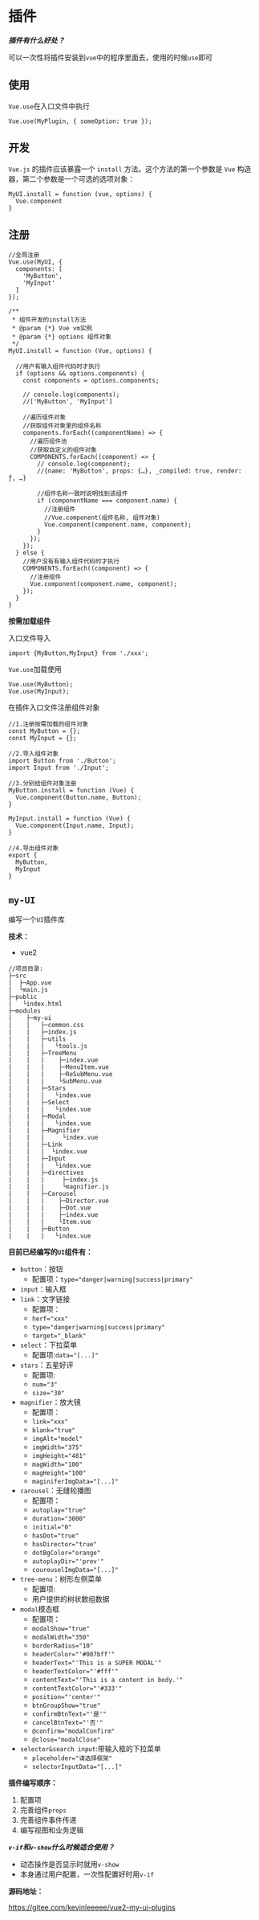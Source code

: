 # 插件

***插件有什么好处？***

可以一次性将插件安装到`vue`中的程序里面去，使用的时候`use`即可



## 使用

`Vue.use`在入口文件中执行

```
Vue.use(MyPlugin, { someOption: true });
```





## 开发

`Vue.js` 的插件应该暴露一个 `install` 方法。这个方法的第一个参数是 `Vue` 构造器，第二个参数是一个可选的选项对象：

```
MyUI.install = function (vue, options) {
  Vue.component
}
```





## 注册

```
//全局注册
Vue.use(MyUI, {
  components: [
    'MyButton',
    'MyInput'
  ]
});
```

```
/**
 * 组件开发的install方法
 * @param {*} Vue vm实例
 * @param {*} options 组件对象
 */
MyUI.install = function (Vue, options) {

  //用户有输入组件代码时才执行
  if (options && options.components) {
    const components = options.components;

    // console.log(components);
    //['MyButton', 'MyInput']

    //遍历组件对象
    //获取组件对象里的组件名称
    components.forEach((componentName) => {
      //遍历组件池
      //获取自定义的组件对象
      COMPONENTS.forEach((component) => {
        // console.log(component);
        //{name: 'MyButton', props: {…}, _compiled: true, render: ƒ, …}

        //组件名称一致时说明找到该组件
        if (componentName === component.name) {
          //注册组件
          //Vue.component(组件名称, 组件对象)
          Vue.component(component.name, component);
        }
      });
    });
  } else {
    //用户没有有输入组件代码时才执行
    COMPONENTS.forEach((component) => {
      //注册组件
      Vue.component(component.name, component);
    });
  }
}
```



**按需加载组件**

入口文件导入

```
import {MyButton,MyInput} from './xxx';
```

`Vue.use`加载使用

```
Vue.use(MyButton);
Vue.use(MyInput);
```

在插件入口文件注册组件对象

```
//1.注册按需加载的组件对象
const MyButton = {};
const MyInput = {};

//2.导入组件对象
import Button from './Button';
import Input from './Input';

//3.分别给组件对象注册
MyButton.install = function (Vue) {
  Vue.component(Button.name, Button);
}

MyInput.install = function (Vue) {
  Vue.component(Input.name, Input);
}

//4.导出组件对象
export {
  MyButton,
  MyInput
}
```



## `my-UI`

编写一个`UI`插件库

**技术：**

- vue2

```
//项目目录:
├─src
|  ├─App.vue
|  └main.js
├─public
|   └index.html
├─modules
|    ├─my-ui
|    |   ├─common.css
|    |   ├─index.js
|    |   ├─utils
|    |   |   └tools.js
|    |   ├─TreeMenu
|    |   |    ├─index.vue
|    |   |    ├─MenuItem.vue
|    |   |    ├─ReSubMenu.vue
|    |   |    └SubMenu.vue
|    |   ├─Stars
|    |   |   └index.vue
|    |   ├─Select
|    |   |   └index.vue
|    |   ├─Modal
|    |   |   └index.vue
|    |   ├─Magnifier
|    |   |     └index.vue
|    |   ├─Link
|    |   |  └index.vue
|    |   ├─Input
|    |   |   └index.vue
|    |   ├─directives
|    |   |     ├─index.js
|    |   |     └magnifier.js
|    |   ├─Carousel
|    |   |    ├─Director.vue
|    |   |    ├─Dot.vue
|    |   |    ├─index.vue
|    |   |    └Item.vue
|    |   ├─Button
|    |   |   └index.vue
```



**目前已经编写的`UI`组件有：**

- `button`：按钮
  - 配置项：`type="danger|warning|success|primary"`
- `input`：输入框
- `link`：文字链接
  - 配置项：
  - `herf="xxx"`
  - `type="danger|warning|success|primary"`
  - `target="_blank"`
- `select`：下拉菜单
  - 配置项:`data="[...]"`
- `stars`：五星好评
  - 配置项:
  - `num="3"`
  - `size="30"`
- `magnifier`：放大镜
  - 配置项：
  - `link="xxx"`
  - `blank="true"`
  - `imgAlt="model"`
  - `imgWidth="375"`
  - `imgHeight="481"`
  - `magWidth="100"`
  - `magHeight="100"`
  - `maginiferImgData="[...]"`
- `carousel`：无缝轮播图
  - 配置项：
  - `autoplay="true"`
  - `duration="3000"`
  - `initial="0"`
  - `hasDot="true"`
  - `hasDirector="true"`
  - `dotBgColor="orange"`
  - `autoplayDir="'prev'"`
  - `courouselImgData="[...]"`
- `tree-menu`：树形左侧菜单
  - 配置项:
  - 用户提供的树状数组数据
- `modal`模态框
  - 配置项：
  - `modalShow="true"`
  - `modalWidth="350"`
  - `borderRadius="10"`
  - `headerColor="'#007bff'"`
  - `headerText="'This is a SUPER MODAL'"`
  - `headerTextColor="'#fff'"`
  - `contentText="'This is a content in body.'"`
  - `contentTextColor="'#333'"`
  - `position="'center'"`
  - `btnGroupShow="true"`
  - `confirmBtnText="'是'"`
  - `cancelBtnText="'否'"`
  - `@confirm="modalConfirm"`
  - `@close="modalClose"`
- `selector&search input`:带输入框的下拉菜单
  - `placeholder="请选择框架"`
  - `selectorInputData="[...]"`

**插件编写顺序：**

1. 配置项
2. 完善组件`props`
3. 完善组件事件传递
4. 编写视图和业务逻辑



***`v-if`和`v-show`什么时候适合使用？***

- 动态操作是否显示时就用`v-show`
- 本身通过用户配置，一次性配置好时用`v-if`



**源码地址：**

https://gitee.com/kevinleeeee/vue2-my-ui-plugins









